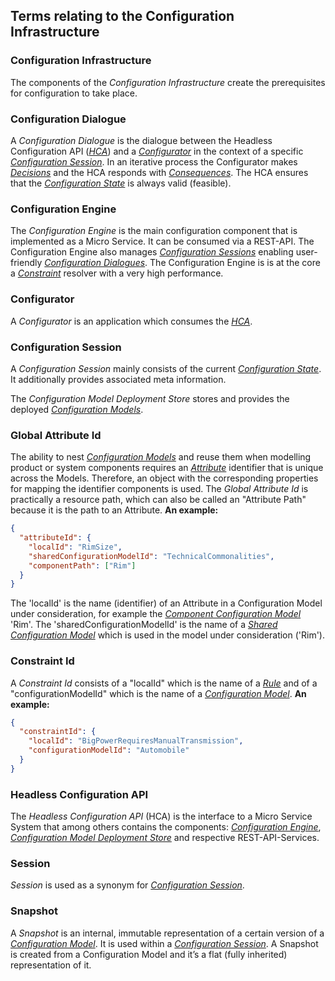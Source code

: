 <a id ="terms-infrastructure"></a>
## Terms relating to the Configuration Infrastructure
<a name ="infrastructure"></a>
### Configuration Infrastructure
The components of the *Configuration Infrastructure* create the prerequisites for configuration to take place.


<a name ="configuration-dialogue"></a>
### Configuration Dialogue
A *Configuration Dialogue* is the dialogue between the Headless Configuration API ([*HCA*](/glossary/#hca)) and
a [*Configurator*](/glossary/#configurator) in the context of a specific [*Configuration Session*](/glossary/#configuration-session).
In an iterative process the Configurator makes [*Decisions*](/glossary/#decision) and the HCA responds with
[*Consequences*](/glossary/#consequence).
The HCA ensures that the [*Configuration State*](/glossary/#configuration-state) is always valid (feasible).


<a name ="configuration-engine"></a>
### Configuration Engine
The *Configuration Engine* is the main configuration component that is implemented as a Micro Service.
It can be consumed via a REST-API. The Configuration Engine also manages [*Configuration Sessions*](#configuration-session)
enabling user-friendly [*Configuration Dialogues*](#configuration-dialogue).
The Configuration Engine is is at the core a [*Constraint*](#constraint) resolver with a very high performance.



<a name ="configurator"></a>
### Configurator
A *Configurator* is an application which consumes the [*HCA*](#hca).


<a name ="configuration-session"></a>
### Configuration Session
A *Configuration Session* mainly consists of the current [*Configuration State*](#configuration-state).
It additionally provides associated meta information.


<a name ="deployment-store"></a>
The *Configuration Model Deployment Store* stores and provides the deployed [*Configuration Models*](#configuration-model).


<a name ="global-attribute-id"></a>
### Global Attribute Id
The ability to nest [*Configuration Models*](#configuration-model) and reuse them when modelling product or system components requires
an [*Attribute*](#attribute) identifier that is unique across the Models. Therefore, an object with the corresponding properties
for mapping the identifier components is used. The *Global Attribute Id* is practically a resource path,
which can also be called an "Attribute Path" because it is the path to an Attribute.
**An example:**
```json
{
  "attributeId": {
    "localId": "RimSize",
    "sharedConfigurationModelId": "TechnicalCommonalities",
    "componentPath": ["Rim"]
  }
}
```
The 'localId' is the name (identifier) of an Attribute in a Configuration Model under consideration,
for example the [*Component Configuration Model*](#component-configuration-model) 'Rim'.
The 'sharedConfigurationModelId' is the name of a [*Shared Configuration Model*](#shared-configuration-model)
which is used in the model under consideration ('Rim').


<a name ="constraint-id"></a>
### Constraint Id
A *Constraint Id* consists of a "localId" which is the name of a [*Rule*](#rule) and of a "configurationModelId" which is the name of a
[*Configuration Model*](#configuration-model).
**An example:**
```json
{
  "constraintId": {
    "localId": "BigPowerRequiresManualTransmission",
    "configurationModelId": "Automobile"
  }
}
```


<a id ="hca"></a>
### Headless Configuration API
The *Headless Configuration API* (HCA) is the interface to a Micro Service System
that among others contains the components: [*Configuration Engine*](#configuration-engine),
[*Configuration Model Deployment Store*](#deployment-store) and respective REST-API-Services.


<a name ="session"></a>
### Session
*Session* is used as a synonym for [*Configuration Session*](#configuration-session).


<a name ="snapshot"></a>
### Snapshot
A *Snapshot* is an internal, immutable representation of a certain version of a [*Configuration Model*](#configuration-model).
It is used within a [*Configuration Session*](#configuration-session). A Snapshot is created from a Configuration Model and it’s
a flat (fully inherited) representation of it.

